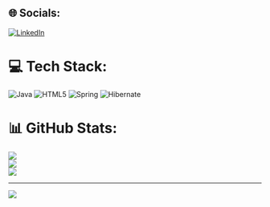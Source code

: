 
## 🌐 Socials:
[![LinkedIn](https://img.shields.io/badge/LinkedIn-%230077B5.svg?logo=linkedin&logoColor=white)](https://linkedin.com/in/https://www.linkedin.com/in/kanchan-sain-194517307/) 

# 💻 Tech Stack:
![Java](https://img.shields.io/badge/java-%23ED8B00.svg?style=for-the-badge&logo=openjdk&logoColor=white) ![HTML5](https://img.shields.io/badge/html5-%23E34F26.svg?style=for-the-badge&logo=html5&logoColor=white) ![Spring](https://img.shields.io/badge/spring-%236DB33F.svg?style=for-the-badge&logo=spring&logoColor=white) ![Hibernate](https://img.shields.io/badge/Hibernate-59666C?style=for-the-badge&logo=Hibernate&logoColor=white)
# 📊 GitHub Stats:
![](https://github-readme-stats.vercel.app/api?username=kanchansain321&theme=dark&hide_border=false&include_all_commits=false&count_private=false)<br/>
![](https://github-readme-streak-stats.herokuapp.com/?user=kanchansain321&theme=dark&hide_border=false)<br/>
![](https://github-readme-stats.vercel.app/api/top-langs/?username=kanchansain321&theme=dark&hide_border=false&include_all_commits=false&count_private=false&layout=compact)

---
[![](https://visitcount.itsvg.in/api?id=kanchansain321&icon=0&color=0)](https://visitcount.itsvg.in)

<!-- Proudly created with GPRM ( https://gprm.itsvg.in ) -->
